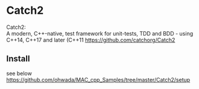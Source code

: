 Catch2
===============

Catch2:  
A modern, C++-native, test framework for unit-tests, TDD and BDD - using C++14, C++17 and later (C++11
https://github.com/catchorg/Catch2


## Install 
see below
https://github.com/ohwada/MAC_cpp_Samples/tree/master/Catch2/setup  
